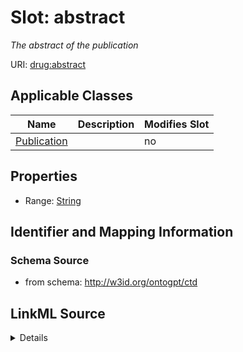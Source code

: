 

# Slot: abstract


_The abstract of the publication_



URI: [drug:abstract](http://w3id.org/ontogpt/drug/abstract)



<!-- no inheritance hierarchy -->





## Applicable Classes

| Name | Description | Modifies Slot |
| --- | --- | --- |
| [Publication](Publication.md) |  |  no  |







## Properties

* Range: [String](String.md)





## Identifier and Mapping Information







### Schema Source


* from schema: http://w3id.org/ontogpt/ctd




## LinkML Source

<details>
```yaml
name: abstract
description: The abstract of the publication
from_schema: http://w3id.org/ontogpt/ctd
rank: 1000
alias: abstract
owner: Publication
domain_of:
- Publication
range: string

```
</details>